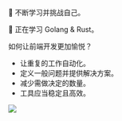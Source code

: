 👋 不断学习并挑战自己。

🌱 正在学习 Golang & Rust。

如何让前端开发更加愉悦？

* 让重复的工作自动化。
* 定义一般问题并提供解决方案。
* 减少需做决定的数量。
* 工具应当稳定且高效。

![](https://github-readme-stats.vercel.app/api?username=SyMind&show_icons=true&count_private=true)
